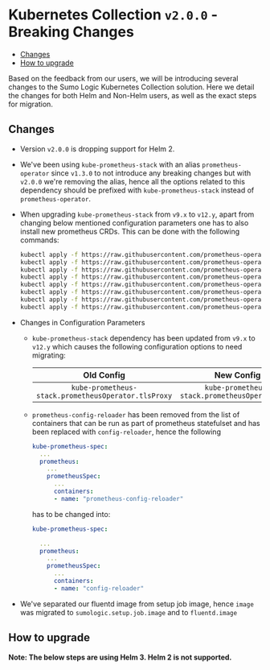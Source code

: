 # Kubernetes Collection `v2.0.0` - Breaking Changes

- [Changes](#changes)
- [How to upgrade](#how-to-upgrade)

Based on the feedback from our users, we will be introducing several changes
to the Sumo Logic Kubernetes Collection solution.
Here we detail the changes for both Helm and Non-Helm users, as well as
the exact steps for migration.

## Changes

- Version `v2.0.0` is dropping support for Helm 2.

- We've been using `kube-prometheus-stack` with an alias `prometheus-operator` since `v1.3.0`
  to not introduce any breaking changes but with `v2.0.0` we're removing the alias,
  hence all the options related to this dependency should be prefixed with
  `kube-prometheus-stack` instead of `prometheus-operator`.

- When upgrading `kube-prometheus-stack` from `v9.x` to `v12.y`, apart from changing
  below mentioned configuration parameters one has to also install new prometheus
  CRDs.
  This can be done with the following commands:

  ```bash
  kubectl apply -f https://raw.githubusercontent.com/prometheus-operator/prometheus-operator/release-0.43/example/prometheus-operator-crd/monitoring.coreos.com_probes.yaml
  kubectl apply -f https://raw.githubusercontent.com/prometheus-operator/prometheus-operator/release-0.43/example/prometheus-operator-crd/monitoring.coreos.com_alertmanagers.yaml
  kubectl apply -f https://raw.githubusercontent.com/prometheus-operator/prometheus-operator/release-0.43/example/prometheus-operator-crd/monitoring.coreos.com_alertmanagerconfigs.yaml
  kubectl apply -f https://raw.githubusercontent.com/prometheus-operator/prometheus-operator/release-0.43/example/prometheus-operator-crd/monitoring.coreos.com_prometheuses.yaml
  kubectl apply -f https://raw.githubusercontent.com/prometheus-operator/prometheus-operator/release-0.43/example/prometheus-operator-crd/monitoring.coreos.com_prometheusrules.yaml
  kubectl apply -f https://raw.githubusercontent.com/prometheus-operator/prometheus-operator/release-0.43/example/prometheus-operator-crd/monitoring.coreos.com_servicemonitors.yaml
  kubectl apply -f https://raw.githubusercontent.com/prometheus-operator/prometheus-operator/release-0.43/example/prometheus-operator-crd/monitoring.coreos.com_podmonitors.yaml
  kubectl apply -f https://raw.githubusercontent.com/prometheus-operator/prometheus-operator/release-0.43/example/prometheus-operator-crd/monitoring.coreos.com_thanosrulers.yaml
  ```

- Changes in Configuration Parameters
  - `kube-prometheus-stack` dependency has been updated from `v9.x` to `v12.y`
    which causes the following configuration options to need migrating:

    | Old Config | New Config |
    |:---:|:--:|
    | `kube-prometheus-stack.prometheusOperator.tlsProxy` | `kube-prometheus-stack.prometheusOperator.tls` |

  - `prometheus-config-reloader` has been removed from the list of containers
    that can be run as part of prometheus statefulset and has been replaced with
    `config-reloader`, hence the following

    ```yaml
    kube-prometheus-spec:
      ...
      prometheus:
        ...
        prometheusSpec:
          ...
          containers:
          - name: "prometheus-config-reloader"
    ```

    has to be changed into:

    ```yaml
    kube-prometheus-spec:

      ...
      prometheus:
        ...
        prometheusSpec:
          ...
          containers:
          - name: "config-reloader"
    ```

- We've separated our fluentd image from setup job image, hence `image` was migrated
  to `sumologic.setup.job.image` and to `fluentd.image`

## How to upgrade

**Note: The below steps are using Helm 3. Helm 2 is not supported.**
